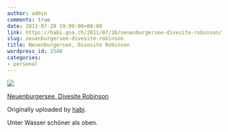 ```yaml
---
author: admin
comments: true
date: 2011-07-28 19:09:00+00:00
link: https://habi.gna.ch/2011/07/28/neuenburgersee-divesite-robinson/
slug: neuenburgersee-divesite-robinson
title: Neuenburgersee, Divesite Robinson
wordpress_id: 2548
categories:
- personal
---
```



 [![](https://static.flickr.com/6148/5984965407_747629c05c_m.jpg)](https://www.flickr.com/photos/habi/5984965407/)
   

 
  [Neuenburgersee, Divesite Robinson](https://www.flickr.com/photos/habi/5984965407/)
    

  Originally uploaded by [habi](https://www.flickr.com/photos/habi/).
 



Unter Wasser schöner als oben.
  

